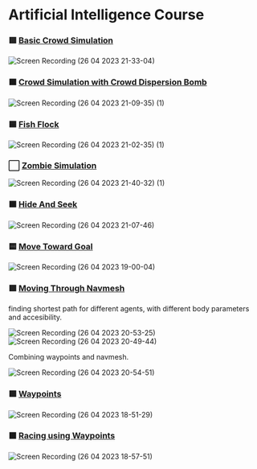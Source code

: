 # Artificial Intelligence Course

### 🟥 [Basic Crowd Simulation](https://github.com/containedx/Artificial-Inteliigence-course/tree/main/AI%20Project-Unity2019/Assets/CrowdSimulationBasic)

![Screen Recording (26 04 2023 21-33-04)](https://user-images.githubusercontent.com/28840358/234683541-49301332-459a-4ada-9daf-63c90c351a43.gif)

### 🟧 [Crowd Simulation with Crowd Dispersion Bomb](https://github.com/containedx/Artificial-Inteliigence-course/tree/main/AI%20Project-Unity2019/Assets/StreetScene%203)

![Screen Recording (26 04 2023 21-09-35) (1)](https://user-images.githubusercontent.com/28840358/234681951-6db064c8-6094-4fa5-8bbc-567bb5700c20.gif)


### 🟦 [Fish Flock](https://github.com/containedx/Artificial-Inteliigence-course/tree/main/AI%20Project-Unity2019/Assets/Fishes)

![Screen Recording (26 04 2023 21-02-35) (1)](https://user-images.githubusercontent.com/28840358/234680527-e6384aa4-f70b-4b7d-af57-2e08f7b8af22.gif)


### ⬜ [Zombie Simulation](https://github.com/containedx/Artificial-Inteliigence-course/tree/main/AI%20Project-Unity2019/Assets/NAVMESHES%20%26%20WAYPOINTS/Zombies)


![Screen Recording (26 04 2023 21-40-32) (1)](https://user-images.githubusercontent.com/28840358/234687158-8f06ea3d-123a-435d-9311-05510b6d58f0.gif)


### 🟫 [Hide And Seek](https://github.com/containedx/Artificial-Inteliigence-course/tree/main/AI%20Project-Unity2019/Assets/AutonomouslyMovingAgents)

![Screen Recording (26 04 2023 21-07-46)](https://user-images.githubusercontent.com/28840358/234680177-cff9c08d-ece2-4c81-b505-634beddfab11.gif)


### 🟨 [Move Toward Goal](https://github.com/containedx/Artificial-Inteliigence-course/tree/main/AIProject/Assets/TowardsGoal)

![Screen Recording (26 04 2023 19-00-04)](https://user-images.githubusercontent.com/28840358/234649849-131ec57d-97d1-425c-8335-5aee3e3ee99b.gif)


### 🟩 [Moving Through Navmesh](https://github.com/containedx/Artificial-Inteliigence-course/tree/main/AI%20Project-Unity2019/Assets/NAVMESHES%20%26%20WAYPOINTS)

finding shortest path for different agents, with different body parameters and accesibility.

![Screen Recording (26 04 2023 20-53-25)](https://user-images.githubusercontent.com/28840358/234675287-f0a2ae23-b86a-43b5-af80-380134a4f37c.gif)
![Screen Recording (26 04 2023 20-49-44)](https://user-images.githubusercontent.com/28840358/234675312-07d25707-236b-4710-99b0-9cbd10a89e76.gif)

Combining waypoints and navmesh.

![Screen Recording (26 04 2023 20-54-51)](https://user-images.githubusercontent.com/28840358/234675324-0983f88a-f16f-4cb9-8e2e-20ce6ae6fe99.gif)

### 🟪 [Waypoints](https://github.com/containedx/Artificial-Inteliigence-course/tree/main/AIProject/Assets/Waypoints)

![Screen Recording (26 04 2023 18-51-29)](https://user-images.githubusercontent.com/28840358/234647747-7140df49-9414-4d37-93fa-2f2be6788a87.gif)


### ⬛ [Racing using Waypoints](https://github.com/containedx/Artificial-Inteliigence-course/tree/main/AIProject/Assets/WaypointsRacing)

![Screen Recording (26 04 2023 18-57-51)](https://user-images.githubusercontent.com/28840358/234648786-14aec712-c3a5-43d1-b691-e998c87855e6.gif)
